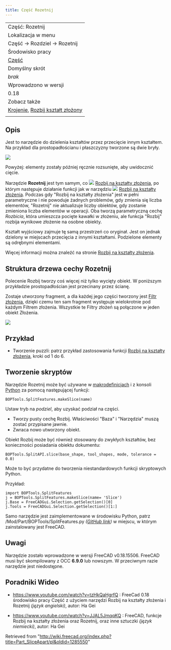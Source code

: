 ```yaml
---
title: Część Rozetnij
---
```

|  |
| --- |
| Część: Rozetnij |
| Lokalizacja w menu |
| Część → Rozdziel → Rozetnij |
| Środowisko pracy |
| [Część](/Part_Workbench/pl "Part Workbench/pl") |
| Domyślny skrót |
| *brak* |
| Wprowadzono w wersji |
| 0.18 |
| Zobacz także |
| [Krojenie](/Part_Slice/pl "Part Slice/pl"), [Rozbij kształt złożony](/Part_ExplodeCompound/pl "Part ExplodeCompound/pl") |
|  |

## Opis

Jest to narzędzie do dzielenia kształtów przez przecięcie innym kształtem. Na przykład dla prostopadłościanu i płaszczyzny tworzone są dwie bryły.
  
![](/images/Part_Slice_Demo.png)

Powyżej: elementy zostały później ręcznie rozsunięte, aby uwidocznić cięcie.

Narzędzie **Rozetnij** jest tym samym, co ![](/images/Part_Slice.svg) [Rozbij na kształty złożenia](/Part_Slice/pl "Part Slice/pl"), po którym następuje działanie funkcji jak w narzędziu ![](/images/Part_ExplodeCompound.svg) [Rozbij na kształty złożenia](/Part_ExplodeCompound/pl "Part ExplodeCompound/pl"). Podczas gdy "Rozbij na kształty złożenia" jest w pełni parametryczne i nie powoduje żadnych problemów, gdy zmienia się liczba elementów, "Rozetnij" nie aktualizuje liczby obiektów, gdy zostanie zmieniona liczba elementów w operacji.
Oba tworzą parametryczną cechę *Rozbicia*, która umieszcza pocięte kawałki w złożeniu, ale funkcja "Rozbij" rozbija wynikowe złożenie na osobne obiekty.

Kształt wyjściowy zajmuje tę samą przestrzeń co oryginał. Jest on jednak dzielony w miejscach przecięcia z innymi kształtami. Podzielone elementy są odrębnymi elementami.

Więcej informacji można znaleźć na stronie [Rozbij na kształty złożenia](/Part_Slice/pl "Part Slice/pl").

## Struktura drzewa cechy Rozetnij

Polecenie Rozbij tworzy coś więcej niż tylko wycięty obiekt. W poniższym przykładzie prostopadłościan jest przecinany przez ścianę.

Zostaje utworzony fragment, a dla każdej jego części tworzony jest [Filtr złożenia](/Part_CompoundFilter/pl "Part CompoundFilter/pl"), dzięki czemu ten sam fragment występuje wielokrotnie pod każdym Filtrem złożenia. Wszystkie te Filtry złożeń są połączone w jeden obiekt Złożenia.

![](/images/Part_SliceApartTree.png)

## Przykład

* Tworzenie puzzli: patrz przykład zastosowania funkcji [Rozbij na kształty złożenia](/Part_Slice/pl "Part Slice/pl"), kroki od 1 do 6.

## Tworzenie skryptów

Narzędzie Rozetnij może być używane w [makrodefinicjach](/Macros/pl "Macros/pl") i z konsoli [Python](/Python/pl "Python/pl") za pomocą następującej funkcji:

```
BOPTools.SplitFeatures.makeSlice(name)

```

Ustaw tryb na *podziel*, aby uzyskać podział na części.

* Tworzy pusty cechę Rozbij. Właściwości "Baza" i "Narzędzia" muszą zostać przypisane jawnie.
* Zwraca nowo utworzony obiekt.

Obiekt Rozbij może być również stosowany do zwykłych kształtów, bez konieczności posiadania obiektu dokumentu:

```
BOPTools.SplitAPI.slice(base_shape, tool_shapes, mode, tolerance = 0.0)

```

Może to być przydatne do tworzenia niestandardowych funkcji skryptowych Python.

Przykład:

```
import BOPTools.SplitFeatures
j = BOPTools.SplitFeatures.makeSlice(name= 'Slice')
j.Base = FreeCADGui.Selection.getSelection()[0]
j.Tools = FreeCADGui.Selection.getSelection()[1:]

```

Samo narzędzie jest zaimplementowane w środowisku Python, patrz /Mod/Part/BOPTools/SplitFeatures.py *([GitHub link](https://github.com/FreeCAD/FreeCAD/blob/master/src/Mod/Part/BOPTools/SplitFeatures.py))* w miejscu, w którym zainstalowany jest FreeCAD.

## Uwagi

Narzędzie zostało wprowadzone w wersji FreeCAD v0.18.15506. FreeCAD musi być skompilowany z OCC **6.9.0** lub nowszym. W przeciwnym razie narzędzie jest niedostępne.

## Poradniki Wideo

* <https://www.youtube.com/watch?v=tzHkQaHgrfQ> : FreeCad 0.18 środowisko pracy Część z użyciem narzędzi Rozbij na kształty złożenia i Rozetnij *(język angielski)*, autor: Ha Gei

* <https://www.youtube.com/watch?v=JJAL5JmqqKQ> : FreeCAD, funkcje Rozbij na kształty złożenia oraz Rozetnij, oraz inne sztuczki *(język niemiecki)*, autor: Ha Gei

Retrieved from "<http://wiki.freecad.org/index.php?title=Part_SliceApart/pl&oldid=1285550>"